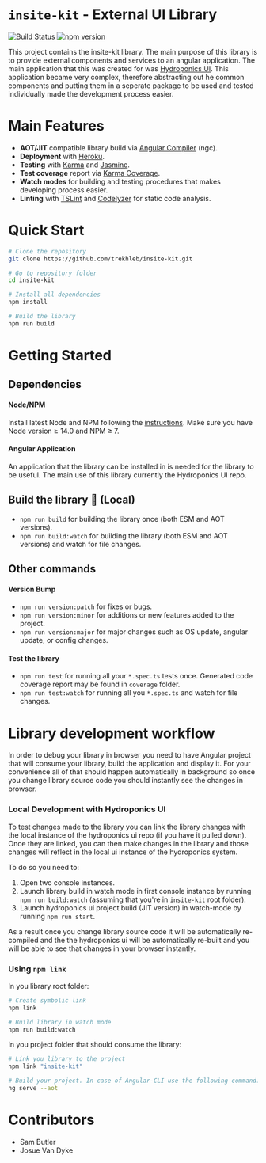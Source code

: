 # `insite-kit` - External UI Library

[![Build Status](https://github.com/hydroponics-system/insite-ui-library/actions/workflows/build-production.yml/badge.svg)](https://github.com/hydroponics-system/insite-ui-library/actions)
[![npm version](https://badge.fury.io/js/insite-kit.svg)](https://badge.fury.io/js/insite-kit-seed)

This project contains the insite-kit library. The main purpose of this library is to provide external components and services to an angular application. The main application that this was created for was [Hydroponics UI](https://github.com/hydroponics-system/hydro-ui). This application became very complex, therefore abstracting out he common components and putting them in a seperate package to be used and tested individually made the development process easier.

# Main Features

- **AOT/JIT** compatible library build via [Angular Compiler](https://www.npmjs.com/package/@angular/compiler-cli) (ngc).
- **Deployment** with [Heroku](https://devcenter.heroku.com/categories/reference).
- **Testing** with [Karma](https://karma-runner.github.io/1.0/index.html) and [Jasmine](https://jasmine.github.io/).
- **Test coverage** report via [Karma Coverage](<[https://github.com/gotwarlost/istanbul](https://karma-runner.github.io/1.0/index.html)>).
- **Watch modes** for building and testing procedures that makes developing process easier.
- **Linting** with [TSLint](https://palantir.github.io/tslint/) and [Codelyzer](https://github.com/mgechev/codelyzer) for static code analysis.

# Quick Start

```bash
# Clone the repository
git clone https://github.com/trekhleb/insite-kit.git

# Go to repository folder
cd insite-kit

# Install all dependencies
npm install

# Build the library
npm run build
```

# Getting Started

## Dependencies

#### Node/NPM

Install latest Node and NPM following the [instructions](https://nodejs.org/en/download/). Make sure you have Node version ≥ 14.0 and NPM ≥ 7.

#### Angular Application

An application that the library can be installed in is needed for the library to be useful. The main use of this library currently the Hydroponics UI repo.

## Build the library 🚀 (Local)

- `npm run build` for building the library once (both ESM and AOT versions).
- `npm run build:watch` for building the library (both ESM and AOT versions) and watch for file changes.

## Other commands

#### Version Bump

- `npm run version:patch` for fixes or bugs.
- `npm run version:minor` for additions or new features added to the project.
- `npm run version:major` for major changes such as OS update, angular update, or config changes.

#### Test the library

- `npm run test` for running all your `*.spec.ts` tests once. Generated code coverage report may be found in `coverage` folder.
- `npm run test:watch` for running all you `*.spec.ts` and watch for file changes.

# Library development workflow

In order to debug your library in browser you need to have Angular project that will consume your library, build the application and display it. For your convenience all of that should happen automatically in background so once you change library source code you should instantly see the changes in browser.

### Local Development with Hydroponics UI

To test changes made to the library you can link the library changes with the local instance of the hydroponics ui repo (if you have it pulled down). Once they are linked, you can then make changes in the library and those changes will reflect in the local ui instance of the hydroponics system.

To do so you need to:

1. Open two console instances.
2. Launch library build in watch mode in first console instance by running `npm run build:watch` (assuming that you're in `insite-kit` root folder).
3. Launch hydroponics ui project build (JIT version) in watch-mode by running `npm run start`.

As a result once you change library source code it will be automatically re-compiled and the the hydroponics ui will be automatically re-built and you will be able to see that changes in your browser instantly.

### Using `npm link`

In you library root folder:

```bash
# Create symbolic link
npm link

# Build library in watch mode
npm run build:watch
```

In you project folder that should consume the library:

```bash
# Link you library to the project
npm link "insite-kit"

# Build your project. In case of Angular-CLI use the following command.
ng serve --aot
```

# Contributors

- Sam Butler
- Josue Van Dyke
